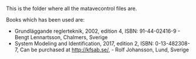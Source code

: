 This is the folder where all the matavecontrol files are.

Books which has been used are:
* Grundläggande reglerteknik, 2002, edition 4, ISBN: 91-44-02416-9 - Bengt Lennartsson, Chalmers, Sverige
* System Modeling and Identification, 2017, edition 2, ISBN: 0-13-482308-7, Can be purchased at http://kfsab.se/, - Rolf Johansson, Lund, Sverige
